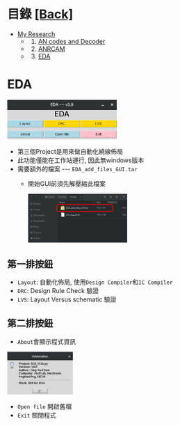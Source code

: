 # 目錄 [[Back]](https://github.com/Wilhelmine21/Wilhelmine21/tree/main/MyProject_GUI#this-project-is-about-my-research)
* [My Research](https://github.com/Wilhelmine21/Wilhelmine21/blob/main/MyProject_GUI/My%20Research.md#my-research)
	* 1. [AN codes and Decoder](https://github.com/Wilhelmine21/Wilhelmine21/blob/main/MyProject_GUI/GUI-AN-codes.md#an-codes-and-decoder)
	* 2. [ANRCAM](https://github.com/Wilhelmine21/Wilhelmine21/blob/main/MyProject_GUI/GUI-ANRCAM.md#anrcam)
	* 3. [EDA](https://github.com/Wilhelmine21/Wilhelmine21/blob/main/MyProject_GUI/GUI-EDA.md#eda)

# EDA
<img src="./img/Pasted image 20220413130923.png" width="50%" height="50%"/></br>
* 第三個Project是用來做自動化繞線佈局
* 此功能僅能在工作站運行, 因此無windows版本
* 需要額外的檔案 --- `EDA_add_files_GUI.tar`
	* 開始GUI前須先解壓縮此檔案
	
		<img src="./img/Pasted image 20220413144023.png" width="50%" height="50%"/></br>
## 第一排按鈕
* `Layout`: 自動化佈局, 使用`Design Compiler`和`IC Compiler`
* `DRC`: Design Rule Check 驗證
* `LVS`: Layout Versus schematic 驗證

## 第二排按鈕
* `About`會顯示程式資訊
	
<img src="./img/Pasted image 20220413144807.png" width="30%" height="30%"/></br>
	
* `Open file` 開啟舊檔
* `Exit` 關閉程式
